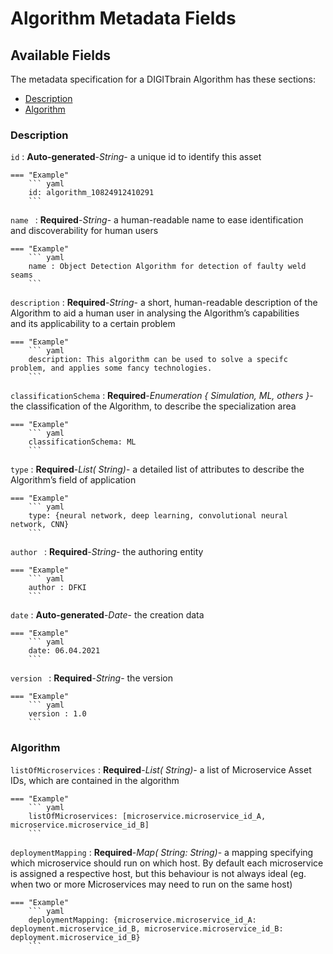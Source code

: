 <style>
  .md-content__button {
    display: none;
  }
</style>
# Algorithm Metadata Fields

## Available Fields 

The metadata specification for a DIGITbrain Algorithm
has these sections:

- [Description](#description)
- [Algorithm](#algorithm)


### Description


`id`
:   **Auto-generated**-*String*- a unique id to identify this asset

    === "Example"
        ``` yaml     
        id: algorithm_10824912410291
        ```

`name `
:   **Required**-*String*- a human-readable name to ease identification and discoverability for human users

    === "Example"
        ``` yaml     
        name : Object Detection Algorithm for detection of faulty weld seams
        ```

`description`
:   **Required**-*String*- a short, human-readable description of the Algorithm to aid a human user in analysing the Algorithm’s capabilities and its applicability to a certain problem

    === "Example"
        ``` yaml     
        description: This algorithm can be used to solve a specifc problem, and applies some fancy technologies.
        ```

`classificationSchema`
:   **Required**-*Enumeration { Simulation, ML, others }*- the classification of the Algorithm, to describe the specialization area

    === "Example"
        ``` yaml     
        classificationSchema: ML
        ```

`type`
:   **Required**-*List( String)*- a detailed list of attributes to describe the Algorithm’s field of application

    === "Example"
        ``` yaml     
        type: {neural network, deep learning, convolutional neural network, CNN}
        ```

`author `
:   **Required**-*String*- the authoring entity

    === "Example"
        ``` yaml     
        author : DFKI
        ```

`date`
:   **Auto-generated**-*Date*- the creation data

    === "Example"
        ``` yaml     
        date: 06.04.2021
        ```

`version `
:   **Required**-*String*- the version

    === "Example"
        ``` yaml     
        version : 1.0
        ```


### Algorithm


`listOfMicroservices`
:   **Required**-*List( String)*- a list of Microservice Asset IDs, which are contained in the algorithm

    === "Example"
        ``` yaml     
        listOfMicroservices: [microservice.microservice_id_A, microservice.microservice_id_B]
        ```

`deploymentMapping`
:   **Required**-*Map( String: String)*- a mapping specifying which microservice should run on which host. By default each microservice is assigned a respective host, but this behaviour is not always ideal (eg. when two or more Microservices may need to run on the same host)

    === "Example"
        ``` yaml     
        deploymentMapping: {microservice.microservice_id_A: deployment.microservice_id_B, microservice.microservice_id_B: deployment.microservice_id_B}
        ```
